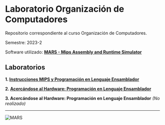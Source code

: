 # **Laboratorio Organización de Computadores**

Repositorio correspondiente al curso Organización de Computadores.

Semestre: 2023-2

Software utilizado: [**MARS - Mips Assembly and Runtime Simulator**](https://courses.missouristate.edu/kenvollmar/mars/download.htm "Mips Assembly and Runtime Simulator")

## **Laboratorios**

**1. [Instrucciones MIPS y Programación en Lenguaje Ensamblador](https://github.com/Agustin-Vera/Organizacion_de_Computadores/tree/9011c3826b122848d2ccee3cb73debd46bb30737/Laboratorio%201 "Laboratorio 1")**

**2. [Acercándose al Hardware: Programación en Lenguaje Ensamblador](https://github.com/Agustin-Vera/Organizacion_de_Computadores/tree/main/Laboratorio%202 "Laboratorio 2")**

**3. Acercándose al Hardware: Programación en Lenguaje Ensamblador** *(No realizado)*

---

![MARS](https://courses.missouristate.edu/kenvollmar/mars/Mars%20140.jpg "MARS Logo")
